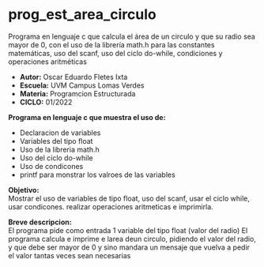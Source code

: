 # prog_est_area_circulo
Programa en lenguaje c que calcula el área de un circulo y que su radio sea mayor de 0, con el uso de la librería math.h para las constantes matemáticas, uso del scanf, uso del ciclo do-while, condiciones y operaciones aritméticas

* <b> Autor:</b> Oscar Eduardo Fletes Ixta
* <b> Escuela:</b> UVM Campus Lomas Verdes
* <b> Materia:</b> Programcion Estructurada
* <b> CICLO:</b> 01/2022

<b> Programa en lenguaje c que muestra el uso de:</b>
* Declaracion de variables 
* Variables del tipo float
* Uso de la libreria math.h 
* Uso del ciclo do-while
* Uso de condicones
* printf para monstrar los valroes de las variables

<b> Objetivo:</b>
<br>
Mostrar el uso de variables de tipo float, uso del scanf, usar el ciclo while, usar condicones. realizar operaciones aritmeticas e imprimirla.

<b> Breve descripcion:</b>
<br>
El programa  pide como entrada 1 variable del tipo float (valor del radio)
El programa calcula e imprime e larea deun circulo, pidiendo el valor del radio, y que debe ser mayor de 0 y sino mandara un mensaje que vuelva a pedir el valor tantas veces sean necesarias 